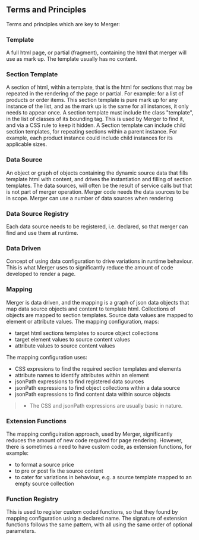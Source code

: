 ## Terms and Principles

Terms and principles which are key to Merger:

### Template
A full html page, or partial (fragment), containing the html that merger will use as mark up.
The template usually has no content.

### Section Template
A section of html, within a template, that is the html for sections that may be repeated in the 
rendering of the page or partial. For example: for a list of products or order items. 
This section template is pure mark up for any instance of the list, and as the mark up is the same for all instances, it only needs to appear once. 
A section template must include the class "template", in the list of classes of its bounding tag. 
This is used by Merger to find it, and via a CSS rule to keep it hidden. 
A Section template can include child section templates, for repeating sections within a parent instance.
For example, each product instance could include child instances for its applicable sizes.

### Data Source 
An object or graph of objects containing the dynamic source data that fills template html with content, and drives the 
instantiation and filling of section templates. The data sources, will often be the result of service calls 
but that is not part of merger operation. Merger code needs the data sources to be in scope. Merger can use 
a number of data sources when rendering

### Data Source Registry
Each data source needs to be registered, i.e. declared, so that merger can find and use them at runtime.

### Data Driven
Concept of using data configuration to drive variations in runtime behaviour. This is what Merger uses to significantly reduce the 
amount of code developed to render a page.

### Mapping
Merger is data driven, and the mapping is a graph of json data objects that map data source objects 
and content to template html. Collections of objects are mapped to section templates. Source data values 
are mapped to element or attribute values. The mapping configuration, maps: 
- target html sections templates to source object collections
- target element values to source content values
- attribute values to source content values

The mapping configuration uses:
- CSS expresions to find the required section templates and elements
- attribute names to identify attributes within an element
- jsonPath expressions to find registered data sources
- jsonPath expressions to find object collections within a data source
- jsonPath expressions to find content data within source objects
>- The CSS and jsonPath expressions are usually basic in nature.

### Extension Functions
The mapping configuiration approach, used by Merger, significantly reduces the amount of new code required
for page rendering. However, there is sometimes a need to have custom code, as extension functions, 
for example:

- to format a source price
- to pre or post fix the source content
- to cater for variations in behaviour, e.g. a source template mapped to an empty source collection

### Function Registry
This is used to register custom coded functions, so that they found by mapping configuration using a 
declared name. The signature of extension functions follows the same pattern, with all using the same 
order of optional parameters. 




